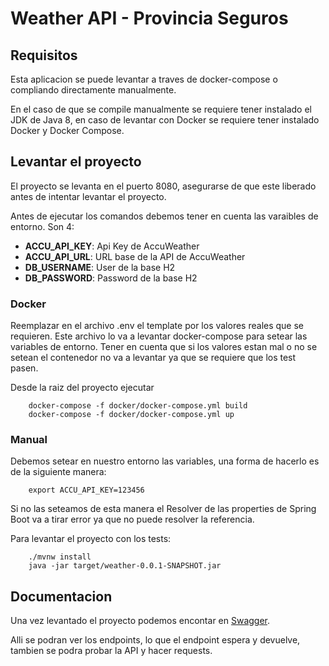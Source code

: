 # Weather API - Provincia Seguros

## Requisitos

Esta aplicacion se puede levantar a traves de docker-compose o compliando directamente manualmente.

En el caso de que se compile manualmente se requiere tener instalado el JDK de Java 8, en caso de levantar con Docker se requiere tener instalado Docker y Docker Compose.

## Levantar el proyecto

El proyecto se levanta en el puerto 8080, asegurarse de que este liberado antes de intentar levantar el proyecto.

Antes de ejecutar los comandos debemos tener en cuenta las varaibles de entorno. Son 4:

- **ACCU_API_KEY**: Api Key de AccuWeather
- **ACCU_API_URL**: URL base de la API de AccuWeather
- **DB_USERNAME**: User de la base H2
- **DB_PASSWORD**: Password de la base H2

### Docker

Reemplazar en el archivo .env el template por los valores reales que se requieren. Este archivo lo va a levantar docker-compose para setear las variables de entorno. Tener en cuenta que si los valores estan mal o no se setean el contenedor no va a levantar ya que se requiere que los test pasen.

Desde la raiz del proyecto ejecutar

```
    docker-compose -f docker/docker-compose.yml build
    docker-compose -f docker/docker-compose.yml up
```

### Manual

Debemos setear en nuestro entorno las variables, una forma de hacerlo es de la siguiente manera:

```
    export ACCU_API_KEY=123456
```

Si no las seteamos de esta manera el Resolver de las properties de Spring Boot va a tirar error ya que no puede resolver la referencia.

Para levantar el proyecto con los tests:
```
    ./mvnw install
    java -jar target/weather-0.0.1-SNAPSHOT.jar
```

## Documentacion

Una vez levantado el proyecto podemos encontar en [Swagger](http://localhost:8080/swagger-ui).

Alli se podran ver los endpoints, lo que el endpoint espera y devuelve, tambien se podra probar la API y hacer requests.